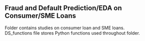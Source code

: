 ## Fraud and Default Prediction/EDA on Consumer/SME Loans

Folder contains studies on consumer loan and SME loans.  
DS_functions file stores Python functions used throughout folder. 

